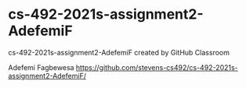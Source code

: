 # cs-492-2021s-assignment2-AdefemiF
cs-492-2021s-assignment2-AdefemiF created by GitHub Classroom

Adefemi Fagbewesa
https://github.com/stevens-cs492/cs-492-2021s-assignment2-AdefemiF/
